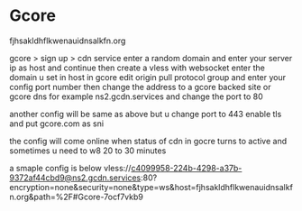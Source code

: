 # Gcore

fjhsakldhflkwenauidnsalkfn.org

gcore > sign up > cdn service
enter a random domain and enter your server ip as host and continue
then create a vless with websocket enter the domain u set in host
in gcore edit origin pull protocol group and enter your config port number
then change the address to a gcore backed site or gcore dns
for example
ns2.gcdn.services
and change the port to 80

another config will be same as above but u change port to 443 enable tls and put gcore.com as sni

the config will come online when status of cdn in gocre turns to active and sometimes u need to w8 20 to 30 minutes

a smaple config is below
vless://c4099958-224b-4298-a37b-9372af44cbd9@ns2.gcdn.services:80?encryption=none&security=none&type=ws&host=fjhsakldhflkwenauidnsalkfn.org&path=%2F#Gcore-7ocf7vkb9
